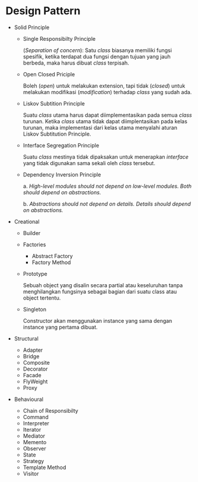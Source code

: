 # Design Pattern

-   Solid Principle

    -   Single Responsibilty Principle

        (_Separation of concern_): Satu _class_ biasanya memiliki fungsi spesifik, ketika terdapat dua fungsi dengan tujuan yang jauh berbeda, maka harus dibuat _class_ terpisah.

    -   Open Closed Priciple

        Boleh (_open_) untuk melakukan extension, tapi tidak (_closed_) untuk melakukan modifikasi (_modification_) terhadap _class_ yang sudah ada.

    -   Liskov Subtition Principle

        Suatu _class_ utama harus dapat diimplementasikan pada semua _class_ turunan. Ketika _class_ utama tidak dapat diimplentasikan pada kelas turunan, maka implementasi dari kelas utama menyalahi aturan Liskov Subtitution Principle.

    -   Interface Segregation Principle

        Suatu _class_ mestinya tidak dipaksakan untuk menerapkan _interface_ yang tidak digunakan sama sekali oleh _class_ tersebut.

    -   Dependency Inversion Principle

        a. _High-level modules should not depend on low-level modules. Both should depend on abstractions._

        b. _Abstractions should not depend on details. Details should depend on abstractions._

-   Creational

    -   Builder
    -   Factories
        -   Abstract Factory
        -   Factory Method
    -   Prototype

        Sebuah object yang disalin secara partial atau keseluruhan tanpa menghilangkan fungsinya sebagai bagian dari suatu class atau object tertentu.

    -   Singleton

        Constructor akan menggunakan instance yang sama dengan instance yang pertama dibuat.

-   Structural
    -   Adapter
    -   Bridge
    -   Composite
    -   Decorator
    -   Facade
    -   FlyWeight
    -   Proxy
-   Behavioural
    -   Chain of Responsibilty
    -   Command
    -   Interpreter
    -   Iterator
    -   Mediator
    -   Memento
    -   Observer
    -   State
    -   Strategy
    -   Template Method
    -   Visitor

